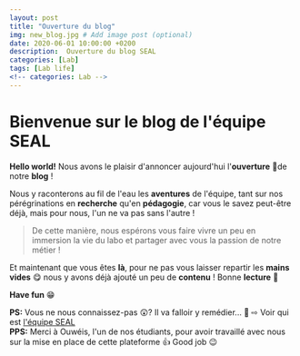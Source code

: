 ```yaml
---
layout: post
title: "Ouverture du blog"
img: new_blog.jpg # Add image post (optional)
date: 2020-06-01 10:00:00 +0200
description:  Ouverture du blog SEAL
categories: [Lab]
tags: [Lab life]
<!-- categories: Lab -->
---
```

# Bienvenue sur le blog de l'équipe SEAL 

**Hello world!** Nous avons le plaisir d'annoncer aujourd'hui l'**ouverture** 🚀de notre **blog** ! 

Nous y raconterons au fil de l'eau les **aventures** de l'équipe, tant sur nos pérégrinations en **recherche** qu'en **pédagogie**, car vous le savez peut-être déjà, mais pour nous, l'un ne va pas sans l'autre ! 

> De cette manière, nous espérons vous faire vivre un peu en immersion la vie du labo et partager avec vous la passion de notre métier !  

Et maintenant que vous êtes **là**, pour ne pas vous laisser repartir les **mains vides** 😋 nous y avons déjà ajouté un peu de **contenu** ! Bonne **lecture** 📖

**Have fun** 😁


**PS:** Vous ne nous connaissez-pas 😲? Il va falloir y remédier... 🧐 &#x21E8; Voir qui est [l'équipe SEAL](/about/) <br/>
**PPS:** Merci à Ouwéis, l'un de nos étudiants, pour avoir travaillé avec nous sur la mise en place de cette plateforme 👍 Good job 😉 
